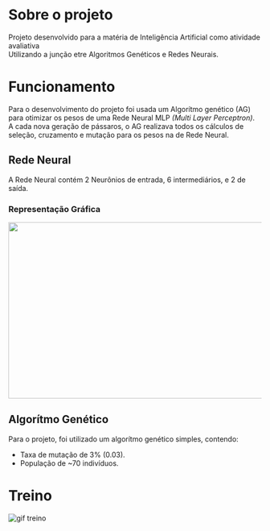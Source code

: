 # Sobre o projeto

Projeto desenvolvido para a matéria de Inteligência Artificial como atividade avaliativa</br>
Utilizando a junção etre Algoritmos Genéticos e Redes Neurais.

# Funcionamento
Para o desenvolvimento do projeto foi usada um Algorítmo genético (AG) para otimizar os pesos de uma Rede Neural MLP _(Multi Layer Perceptron)_.</br>
A cada nova geração de pássaros, o AG realizava todos os cálculos de seleção, cruzamento e mutação para os pesos na de Rede Neural.

## Rede Neural

A Rede Neural contém 2 Neurônios de entrada, 6 intermediários, e 2 de saída.

### Representação Gráfica

<div><img src='https://github.com/YuriBandeira28/AG_Flappy_Bird/assets/97187847/54ab44ea-a648-4c3b-b002-31e1cbf7bff2' style='width: 800px; height: 350px;'></div>

## Algorítmo Genético

Para o projeto, foi utilizado um algorítmo genético simples, contendo:
 - Taxa de mutação de 3% (0.03).
 - População de  ~70 indivíduos.

# Treino
![gif treino](imgs/treino.gif)
